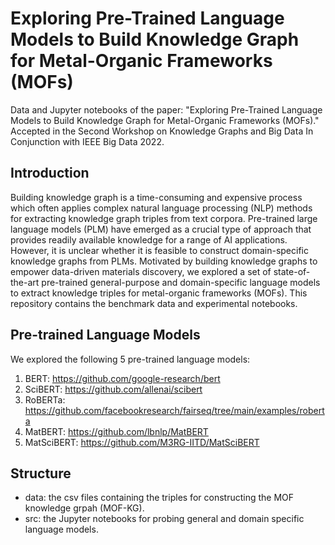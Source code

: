 # Exploring Pre-Trained Language Models to Build Knowledge Graph for Metal-Organic Frameworks (MOFs)
Data and Jupyter notebooks of the paper: "Exploring Pre-Trained Language Models to Build
Knowledge Graph for Metal-Organic Frameworks (MOFs)." Accepted in the Second Workshop on Knowledge Graphs and Big Data In Conjunction with IEEE Big Data 2022.

## Introduction
Building knowledge graph is a time-consuming and expensive process which often applies complex natural language processing (NLP) methods for extracting knowledge graph triples from text corpora. Pre-trained large language models (PLM) have emerged as a crucial type of approach that provides readily available knowledge for a range of AI applications. However, it is unclear whether it is feasible to construct domain-specific knowledge graphs from PLMs. Motivated by  building knowledge graphs to empower data-driven materials discovery, we explored a set of state-of-the-art pre-trained general-purpose and domain-specific language models to extract knowledge triples for metal-organic frameworks (MOFs). This repository contains the benchmark data and experimental notebooks.

## Pre-trained Language Models
We explored the following 5 pre-trained language models:
1. BERT: https://github.com/google-research/bert
2. SciBERT: https://github.com/allenai/scibert
3. RoBERTa: https://github.com/facebookresearch/fairseq/tree/main/examples/roberta
4. MatBERT: https://github.com/lbnlp/MatBERT
5. MatSciBERT: https://github.com/M3RG-IITD/MatSciBERT

## Structure
- data: the csv files containing the triples for constructing the MOF knowledge grpah (MOF-KG).
- src: the Jupyter notebooks for probing general and domain specific language models. 
